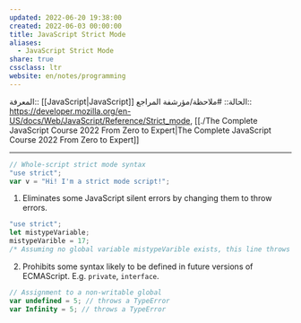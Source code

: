 ```yaml
---
updated: 2022-06-20 19:38:00
created: 2022-06-03 00:00:00
title: JavaScript Strict Mode
aliases:
  - JavaScript Strict Mode
share: true
cssclass: ltr
website: en/notes/programming
---
```


المعرفة:: [[JavaScript|JavaScript]]
الحالة:: #ملاحظة/مؤرشفة
المراجع:: <https://developer.mozilla.org/en-US/docs/Web/JavaScript/Reference/Strict_mode>, [[./The Complete JavaScript Course 2022 From Zero to Expert|The Complete JavaScript Course 2022 From Zero to Expert]]

---

```js
// Whole-script strict mode syntax
"use strict";
var v = "Hi! I'm a strict mode script!";
```

1. Eliminates some JavaScript silent errors by changing them to throw errors.

```js
"use strict";
let mistypeVariable;
mistypeVarible = 17;
/* Assuming no global variable mistypeVarible exists, this line throws a ReferenceError due to the misspelling of "mistypeVariable" (lack of an "a") */
```

2. Prohibits some syntax likely to be defined in future versions of ECMAScript. E.g. `private`, `interface`.

```js
// Assignment to a non-writable global
var undefined = 5; // throws a TypeError
var Infinity = 5; // throws a TypeError
```
